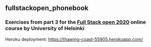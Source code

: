 ## fullstackopen_phonebook
### Exercises from part 3 for the [Full Stack open 2020](https://fullstackopen.com/en) online course by University of Helsinki
Heroku deployment:   https://thawing-coast-55905.herokuapp.com/
